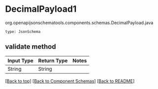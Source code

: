 # DecimalPayload1
org.openapijsonschematools.components.schemas.DecimalPayload.java
```
type: JsonSchema
```

## validate method
| Input Type | Return Type | Notes |
| ---------- | ----------- | ----- |
| String | String | |

[[Back to top]](#top) [[Back to Component Schemas]](../../../README.md#Component-Schemas) [[Back to README]](../../../README.md)
